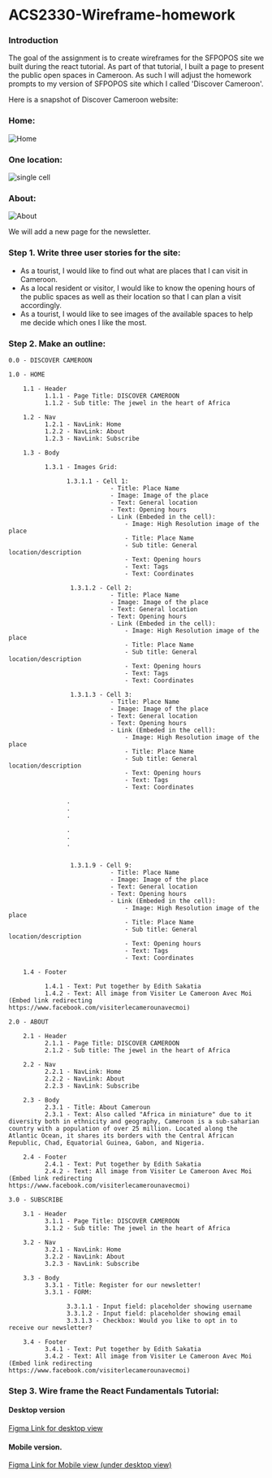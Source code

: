 # ACS2330-Wireframe-homework

### Introduction

The goal of the assignment is to create wireframes for the SFPOPOS site we built during the react tutorial. As part of that tutorial, I built a page to present the public open spaces in Cameroon. As such I will adjust the homework prompts to my version of SFPOPOS site which I called 'Discover Cameroon'. 

Here is a snapshot of Discover Cameroon website:

### Home:

![Home](https://user-images.githubusercontent.com/8417822/229379730-c2b229db-64d7-4eae-824d-caa953ed7719.jpg)

### One location: 

![single cell](https://user-images.githubusercontent.com/8417822/229379789-0a3b5663-bb02-460e-b7b9-9d6da84a89b3.jpg)

### About:

![About](https://user-images.githubusercontent.com/8417822/229379768-38e205b9-aaa0-4708-8fef-0174eda99a9c.jpg)

We will add a new page for the newsletter. 


### Step 1. Write three user stories for the site: 


- As a tourist, I would like to find out what are places that I can visit in Cameroon. 
- As a local resident or visitor, I would like to know the opening hours of the public spaces as well as their location so that I can plan a visit accordingly.
- As a tourist, I would like to see images of the available spaces to help me decide which ones I like the most.

### Step 2. Make an outline: 

```
0.0 - DISCOVER CAMEROON
 
1.0 - HOME

    1.1 - Header
          1.1.1 - Page Title: DISCOVER CAMEROON
          1.1.2 - Sub title: The jewel in the heart of Africa

    1.2 - Nav
          1.2.1 - NavLink: Home
          1.2.2 - NavLink: About
          1.2.3 - NavLink: Subscribe

    1.3 - Body

          1.3.1 - Images Grid:

                1.3.1.1 - Cell 1:
                            - Title: Place Name             
                            - Image: Image of the place
                            - Text: General location 
                            - Text: Opening hours 
                            - Link (Embeded in the cell): 
                                - Image: High Resolution image of the place
                                - Title: Place Name
                                - Sub title: General location/description
                                - Text: Opening hours
                                - Text: Tags
                                - Text: Coordinates

                 1.3.1.2 - Cell 2:
                            - Title: Place Name
                            - Image: Image of the place
                            - Text: General location 
                            - Text: Opening hours
                            - Link (Embeded in the cell): 
                                - Image: High Resolution image of the place
                                - Title: Place Name
                                - Sub title: General location/description
                                - Text: Opening hours
                                - Text: Tags
                                - Text: Coordinates

                 1.3.1.3 - Cell 3:
                            - Title: Place Name
                            - Image: Image of the place
                            - Text: General location 
                            - Text: Opening hours 
                            - Link (Embeded in the cell): 
                                - Image: High Resolution image of the place
                                - Title: Place Name
                                - Sub title: General location/description
                                - Text: Opening hours
                                - Text: Tags
                                - Text: Coordinates

                .
                .
                .

                .
                .
                .


                 1.3.1.9 - Cell 9:
                            - Title: Place Name
                            - Image: Image of the place
                            - Text: General location 
                            - Text: Opening hours 
                            - Link (Embeded in the cell): 
                                - Image: High Resolution image of the place
                                - Title: Place Name
                                - Sub title: General location/description
                                - Text: Opening hours
                                - Text: Tags
                                - Text: Coordinates

    1.4 - Footer

          1.4.1 - Text: Put together by Edith Sakatia
          1.4.2 - Text: All image from Visiter Le Cameroon Avec Moi (Embed link redirecting https://www.facebook.com/visiterlecamerounavecmoi)

2.0 - ABOUT 

    2.1 - Header
          2.1.1 - Page Title: DISCOVER CAMEROON
          2.1.2 - Sub title: The jewel in the heart of Africa

    2.2 - Nav
          2.2.1 - NavLink: Home
          2.2.2 - NavLink: About
          2.2.3 - NavLink: Subscribe

    2.3 - Body
          2.3.1 - Title: About Cameroun
          2.3.1 - Text: Also called "Africa in miniature" due to it diversity both in ethnicity and geography, Cameroon is a sub-saharian country with a population of over 25 million. Located along the Atlantic Ocean, it shares its borders with the Central African Republic, Chad, Equatorial Guinea, Gabon, and Nigeria.

    2.4 - Footer
          2.4.1 - Text: Put together by Edith Sakatia
          2.4.2 - Text: All image from Visiter Le Cameroon Avec Moi (Embed link redirecting https://www.facebook.com/visiterlecamerounavecmoi)

3.0 - SUBSCRIBE 

    3.1 - Header
          3.1.1 - Page Title: DISCOVER CAMEROON
          3.1.2 - Sub title: The jewel in the heart of Africa

    3.2 - Nav
          3.2.1 - NavLink: Home
          3.2.2 - NavLink: About
          3.2.3 - NavLink: Subscribe

    3.3 - Body
          3.3.1 - Title: Register for our newsletter!
          3.3.1 - FORM: 
          
                3.3.1.1 - Input field: placeholder showing username
                3.3.1.2 - Input field: placeholder showing email
                3.3.1.3 - Checkbox: Would you like to opt in to receive our newsletter?
                
    3.4 - Footer
          3.4.1 - Text: Put together by Edith Sakatia
          3.4.2 - Text: All image from Visiter Le Cameroon Avec Moi (Embed link redirecting https://www.facebook.com/visiterlecamerounavecmoi)
```

### Step 3. Wire frame the React Fundamentals Tutorial: 

  #### Desktop version
  
  [Figma Link for desktop view](https://www.figma.com/file/vV0JifkWJTeP2NA6AEWLvn/ACS2330---WIREFRAME-HOMEWORK?node-id=0%3A1&t=E4JbLclnyPTg5q6n-1) 
  
  #### Mobile version.
  
  [Figma Link for Mobile view (under desktop view)](https://www.figma.com/file/vV0JifkWJTeP2NA6AEWLvn/ACS2330---WIREFRAME-HOMEWORK?node-id=0%3A1&t=E4JbLclnyPTg5q6n-1)
